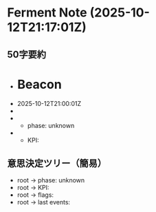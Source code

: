 # Ferment Note (2025-10-12T21:17:01Z)

## 50字要約
- # Beacon
- 2025-10-12T21:00:01Z
- 
- - phase: unknown
- - KPI:

## 意思決定ツリー（簡易）
- root -> phase: unknown
- root -> KPI:
- root -> flags:
- root -> last events:
